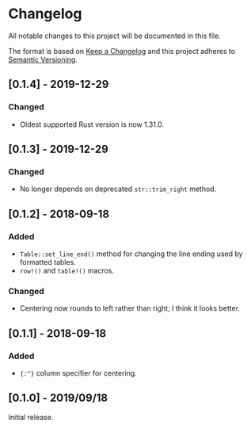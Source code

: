 # Changelog

All notable changes to this project will be documented in this file.

The format is based on [Keep a Changelog] and this project adheres to
[Semantic Versioning].

[Keep a Changelog]: http://keepachangelog.com/en/1.0.0/
[Semantic Versioning]: http://semver.org/spec/v2.0.0.html

## [0.1.4] - 2019-12-29

### Changed
- Oldest supported Rust version is now 1.31.0.

## [0.1.3] - 2019-12-29

### Changed
- No longer depends on deprecated `str::trim_right` method.

## [0.1.2] - 2018-09-18

### Added
- `Table::set_line_end()` method for changing the line ending used by
formatted tables.
- `row!()` and `table!()` macros.

### Changed
- Centering now rounds to left rather than right; I think it looks better.

## [0.1.1] - 2018-09-18

### Added
- `{:^}` column specifier for centering.

## [0.1.0] - 2019/09/18

Initial release.

